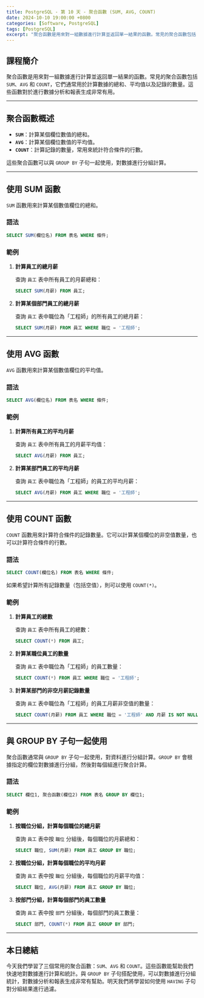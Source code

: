 ```yaml
---
title: PostgreSQL - 第 10 天 - 聚合函數 (SUM, AVG, COUNT)
date: 2024-10-10 19:00:00 +0800
categories: [Software, PostgreSQL]
tags: [PostgreSQL] 
excerpt: "聚合函數是用來對一組數據進行計算並返回單一結果的函數。常見的聚合函數包括 `SUM`、`AVG` 和 `COUNT`，它們通常用於計算數據的總和、平均值以及記錄的數量。這些函數對於進行數據分析和報表生成非常有用。"
---
```


## 課程簡介
聚合函數是用來對一組數據進行計算並返回單一結果的函數。常見的聚合函數包括 `SUM`、`AVG` 和 `COUNT`，它們通常用於計算數據的總和、平均值以及記錄的數量。這些函數對於進行數據分析和報表生成非常有用。

---

## 聚合函數概述

- **`SUM`**：計算某個欄位數值的總和。
- **`AVG`**：計算某個欄位數值的平均值。
- **`COUNT`**：計算記錄的數量，常用來統計符合條件的行數。

這些聚合函數可以與 `GROUP BY` 子句一起使用，對數據進行分組計算。

---

## 使用 SUM 函數

`SUM` 函數用來計算某個數值欄位的總和。

### 語法
```sql
SELECT SUM(欄位名) FROM 表名 WHERE 條件;
```

### 範例

1. **計算員工的總月薪**

   查詢 `員工` 表中所有員工的月薪總和：

   ```sql
   SELECT SUM(月薪) FROM 員工;
   ```

2. **計算某個部門員工的總月薪**

   查詢 `員工` 表中職位為「工程師」的所有員工的總月薪：

   ```sql
   SELECT SUM(月薪) FROM 員工 WHERE 職位 = '工程師';
   ```

---

## 使用 AVG 函數

`AVG` 函數用來計算某個數值欄位的平均值。

### 語法
```sql
SELECT AVG(欄位名) FROM 表名 WHERE 條件;
```

### 範例

1. **計算所有員工的平均月薪**

   查詢 `員工` 表中所有員工的月薪平均值：

   ```sql
   SELECT AVG(月薪) FROM 員工;
   ```

2. **計算某部門員工的平均月薪**

   查詢 `員工` 表中職位為「工程師」的員工的平均月薪：

   ```sql
   SELECT AVG(月薪) FROM 員工 WHERE 職位 = '工程師';
   ```

---

## 使用 COUNT 函數

`COUNT` 函數用來計算符合條件的記錄數量。它可以計算某個欄位的非空值數量，也可以計算符合條件的行數。

### 語法
```sql
SELECT COUNT(欄位名) FROM 表名 WHERE 條件;
```

如果希望計算所有記錄數量（包括空值），則可以使用 `COUNT(*)`。

### 範例

1. **計算員工的總數**

   查詢 `員工` 表中所有員工的總數：

   ```sql
   SELECT COUNT(*) FROM 員工;
   ```

2. **計算某職位員工的數量**

   查詢 `員工` 表中職位為「工程師」的員工數量：

   ```sql
   SELECT COUNT(*) FROM 員工 WHERE 職位 = '工程師';
   ```

3. **計算某部門的非空月薪記錄數量**

   查詢 `員工` 表中職位為「工程師」的員工月薪非空值的數量：

   ```sql
   SELECT COUNT(月薪) FROM 員工 WHERE 職位 = '工程師' AND 月薪 IS NOT NULL;
   ```

---

## 與 GROUP BY 子句一起使用

聚合函數通常與 `GROUP BY` 子句一起使用，對資料進行分組計算。`GROUP BY` 會根據指定的欄位對數據進行分組，然後對每個組進行聚合計算。

### 語法
```sql
SELECT 欄位1, 聚合函數(欄位2) FROM 表名 GROUP BY 欄位1;
```

### 範例

1. **按職位分組，計算每個職位的總月薪**

   查詢 `員工` 表中按 `職位` 分組後，每個職位的月薪總和：

   ```sql
   SELECT 職位, SUM(月薪) FROM 員工 GROUP BY 職位;
   ```

2. **按職位分組，計算每個職位的平均月薪**

   查詢 `員工` 表中按 `職位` 分組後，每個職位的月薪平均值：

   ```sql
   SELECT 職位, AVG(月薪) FROM 員工 GROUP BY 職位;
   ```

3. **按部門分組，計算每個部門的員工數量**

   查詢 `員工` 表中按 `部門` 分組後，每個部門的員工數量：

   ```sql
   SELECT 部門, COUNT(*) FROM 員工 GROUP BY 部門;
   ```

---

## 本日總結
今天我們學習了三個常用的聚合函數：`SUM`、`AVG` 和 `COUNT`。這些函數能幫助我們快速地對數據進行計算和統計。與 `GROUP BY` 子句搭配使用，可以對數據進行分組統計，對數據分析和報表生成非常有幫助。明天我們將學習如何使用 `HAVING` 子句對分組結果進行過濾。
